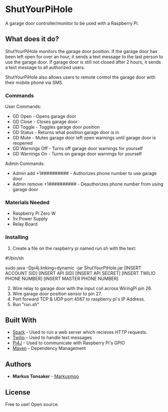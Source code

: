 # ShutYourPiHole
A garage door controller/monitor to be used with a Raspberry Pi.

## What does it do?

ShutYourPiHole monitors the garage door position. If the garage door has been left open for over an hour, it sends a text message to the last person to use the garage door. If garage door is still not closed after 2 hours, it sends a text message to all authorized users. 

ShutYourPiHole also allows users to remote control the garage door with their mobile phone via SMS.

### Commands

User Commands:
* GD Open - Opens garage door
* GD Close - Closes garage door
* GD Toggle - Toggles garage door position
* GD Status - Returns what position garage door is in
* GD Mute - Mutes garage door left open warnings until garage door is reopened
* GD Warnings Off - Turns off garage door warnings for yourself
* GD Warnings On - Turns on garage door warnings for yourself

Admin Commands:
* Admin add +1########## - Authorizes phone number to use garage door
* Admin remove +1########## - Deauthorizes phone number from using garage door

### Materials Needed

* Raspberry Pi Zero W
* 5v Power Supply
* Relay Board

### Installing

1. Create a file on the raspberry pi named run.sh with the text:

  #!/bin/sh
  
  sudo java -Dpi4j.linking=dynamic -jar ShutYourPiHole.jar [INSERT ACCOUNT SID] [INSERT API SID] [INSERT API SECRET] [INSERT TWILIO PHONE NUMBER] [INSERT MASTER PHONE NUMBER] 

2. Wire relay to garage door with the input coil across WiringPi pin 26.
3. Wire garage door position sensor to pin 27.
4. Port forward TCP & UDP port 4567 to raspberry pi's IP Address.
5. Run "run.sh"

## Built With
* [Spark](http://sparkjava.com/) - Used to run a web server which recieves HTTP requests.
* [Twilio](https://www.twilio.com) - Used to handle text messages
* [Pi4J](http://pi4j.com/) - Used to communicate with Raspberry Pi's GPIO
* [Maven](https://maven.apache.org/) - Dependency Management

## Authors

* **Markus Tonsaker** - [Markusmoo](https://github.com/Markusmoo)

## License

Free to use! Open source.
